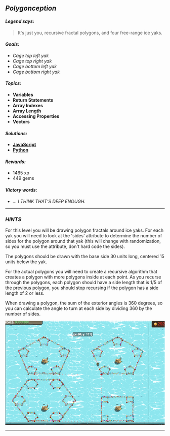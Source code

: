 ## _Polygonception_

#### _Legend says:_
> It's just you, recursive fractal polygons, and four free-range ice yaks.

#### _Goals:_
+ _Cage top left yak_
+ _Cage top right yak_
+ _Cage bottom left yak_
+ _Cage bottom right yak_

#### _Topics:_
+ **Variables**
+ **Return Statements**
+ **Array Indexes**
+ **Array Length**
+ **Accessing Properties**
+ **Vectors**

#### _Solutions:_
+ **[JavaScript](polygonception.js)**
+ **[Python](polygonception.py)**

#### _Rewards:_
+ 1465 xp
+ 449 gems

#### _Victory words:_
+ _... I THINK THAT'S DEEP ENOUGH._

___

### _HINTS_

For this level you will be drawing polygon fractals around ice yaks. For each yak you will need to look at the 'sides' attribute to determine the number of sides for the polygon around that yak (this will change with randomization, so you must use the attribute, don't hard code the sides).

The polygons should be drawn with the base side 30 units long, centered 15 units below the yak.

For the actual polygons you will need to create a recursive algorithm that creates a polygon with more polygons inside at each point.  As you recurse through the polygons, each polygon should have a side length that is 1/5 of the previous polygon, you should stop recursing if the polygon has a side length of 2 or less.

When drawing a polygon, the sum of the exterior angles is 360 degrees, so you can calculate the angle to turn at each side by dividing 360 by the number of sides.

![](img/poly.png)

___
